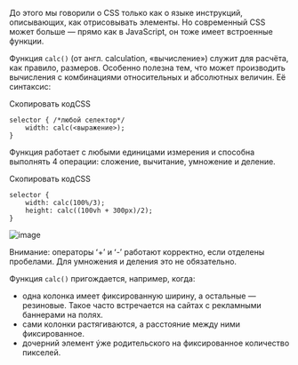 

До этого мы говорили о CSS только как о языке инструкций, описывающих, как отрисовывать элементы. Но современный CSS может больше — прямо как в JavaScript, он тоже имеет встроенные функции.

Функция `calc()` (от англ. calculation, «вычисление») служит для расчёта, как правило, размеров. Особенно полезна тем, что может производить вычисления с комбинациями относительных и абсолютных величин. Её синтаксис:

Скопировать кодCSS

```
selector { /*любой селектор*/
    width: calc(<выражение>);
} 
```

Функция работает с любыми единицами измерения и способна выполнять 4 операции: сложение, вычитание, умножение и деление.

Скопировать кодCSS

```
selector {
    width: calc(100%/3);
    height: calc((100vh + 300px)/2);
} 
```

![image](https://pictures.s3.yandex.net/resources/calc-rev-2_1584269547.gif)

Внимание: операторы ʻ+ʼ и ʻ-ʼ работают корректно, если отделены пробелами. Для умножения и деления это не обязательно.

Функция `calc()` пригождается, например, когда:

-   одна колонка имеет фиксированную ширину, а остальные — резиновые. Такое часто встречается на сайтах с рекламными баннерами на полях.
-   сами колонки растягиваются, а расстояние между ними фиксированное.
-   дочерний элемент ýже родительского на фиксированное количество пикселей.